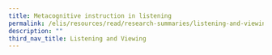```yaml
---
title: Metacognitive instruction in listening
permalink: /elis/resources/read/research-summaries/listening-and-viewing/metacognitive-instruction-in-listening/
description: ""
third_nav_title: Listening and Viewing
---
```

